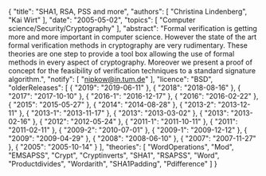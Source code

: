 {
    "title": "SHA1, RSA, PSS and more",
    "authors": [
        "Christina Lindenberg",
        "Kai Wirt"
    ],
    "date": "2005-05-02",
    "topics": [
        "Computer science/Security/Cryptography"
    ],
    "abstract": "Formal verification is getting more and more important in computer science. However the state of the art formal verification methods in cryptography are very rudimentary. These theories are one step to provide a tool box allowing the use of formal methods in every aspect of cryptography. Moreover we present a proof of concept for the feasibility of verification techniques to a standard signature algorithm.",
    "notify": [
        "nipkow@in.tum.de"
    ],
    "licence": "BSD",
    "olderReleases": [
        {
            "2019": "2019-06-11"
        },
        {
            "2018": "2018-08-16"
        },
        {
            "2017": "2017-10-10"
        },
        {
            "2016-1": "2016-12-17"
        },
        {
            "2016": "2016-02-22"
        },
        {
            "2015": "2015-05-27"
        },
        {
            "2014": "2014-08-28"
        },
        {
            "2013-2": "2013-12-11"
        },
        {
            "2013-1": "2013-11-17"
        },
        {
            "2013": "2013-03-02"
        },
        {
            "2013": "2013-02-16"
        },
        {
            "2012": "2012-05-24"
        },
        {
            "2011-1": "2011-10-11"
        },
        {
            "2011": "2011-02-11"
        },
        {
            "2009-2": "2010-07-01"
        },
        {
            "2009-1": "2009-12-12"
        },
        {
            "2009": "2009-04-29"
        },
        {
            "2008": "2008-06-10"
        },
        {
            "2007": "2007-11-27"
        },
        {
            "2005": "2005-10-14"
        }
    ],
    "theories": [
        "WordOperations",
        "Mod",
        "EMSAPSS",
        "Crypt",
        "Cryptinverts",
        "SHA1",
        "RSAPSS",
        "Word",
        "Productdivides",
        "Wordarith",
        "SHA1Padding",
        "Pdifference"
    ]
}